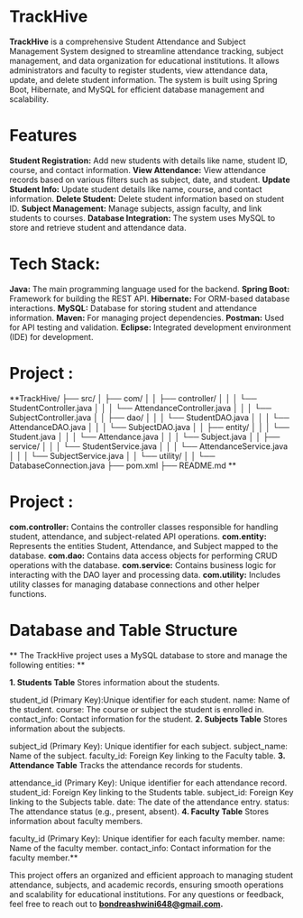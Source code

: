 # TrackHive
**TrackHive** is a comprehensive Student Attendance and Subject Management System designed to streamline attendance tracking, subject management, and data organization for educational institutions.
It allows administrators and faculty to register students, view attendance data, update, and delete student information. The system is built using Spring Boot, Hibernate, and MySQL for efficient database management and scalability.
# Features
**Student Registration:** Add new students with details like name, student ID, course, and contact information.
**View Attendance:** View attendance records based on various filters such as subject, date, and student.
**Update Student Info:** Update student details like name, course, and contact information.
**Delete Student:** Delete student information based on student ID.
**Subject Management:** Manage subjects, assign faculty, and link students to courses.
**Database Integration:** The system uses MySQL to store and retrieve student and attendance data.

# Tech Stack:
**Java:** The main programming language used for the backend.
**Spring Boot:** Framework for building the REST API.
**Hibernate:** For ORM-based database interactions.
**MySQL:** Database for storing student and attendance information.
**Maven:** For managing project dependencies.
**Postman:** Used for API testing and validation.
**Eclipse:** Integrated development environment (IDE) for development.

# Project :

**TrackHive/
├── src/
│   ├── com/
│   │   ├── controller/
│   │   │   └── StudentController.java
│   │   │   └── AttendanceController.java
│   │   │   └── SubjectController.java
│   │   ├── dao/
│   │   │   └── StudentDAO.java
│   │   │   └── AttendanceDAO.java
│   │   │   └── SubjectDAO.java
│   │   ├── entity/
│   │   │   └── Student.java
│   │   │   └── Attendance.java
│   │   │   └── Subject.java
│   │   ├── service/
│   │   │   └── StudentService.java
│   │   │   └── AttendanceService.java
│   │   │   └── SubjectService.java
│   │   └── utility/
│   │       └── DatabaseConnection.java
├── pom.xml
├── README.md **

# Project :
**com.controller:** Contains the controller classes responsible for handling student, attendance, and subject-related API operations.
**com.entity:** Represents the entities Student, Attendance, and Subject mapped to the database.
**com.dao:** Contains data access objects for performing CRUD operations with the database.
**com.service:** Contains business logic for interacting with the DAO layer and processing data.
**com.utility:** Includes utility classes for managing database connections and other helper functions.

# Database and Table Structure
** The TrackHive project uses a MySQL database to store and manage the following entities: **

**1. Students Table**
Stores information about the students.

student_id (Primary Key):Unique identifier for each student.
name: Name of the student.
course: The course or subject the student is enrolled in.
contact_info: Contact information for the student.
**2. Subjects Table**
Stores information about the subjects.

subject_id (Primary Key): Unique identifier for each subject.
subject_name: Name of the subject.
faculty_id: Foreign Key linking to the Faculty table.
**3. Attendance Table**
Tracks the attendance records for students.

attendance_id (Primary Key): Unique identifier for each attendance record.
student_id: Foreign Key linking to the Students table.
subject_id: Foreign Key linking to the Subjects table.
date: The date of the attendance entry.
status: The attendance status (e.g., present, absent).
**4. Faculty Table**
Stores information about faculty members.

faculty_id (Primary Key): Unique identifier for each faculty member.
name: Name of the faculty member.
contact_info: Contact information for the faculty member.**

This project offers an organized and efficient approach to managing student attendance, subjects, and academic records, ensuring smooth operations and scalability for educational institutions.
For any questions or feedback, feel free to reach out to **bondreashwini648@gmail.com.**






